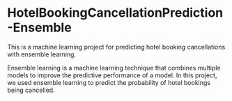 # HotelBookingCancellationPrediction-Ensemble

This is a machine learning project for predicting hotel booking cancellations with ensemble learning. 

Ensemble learning is a machine learning technique that combines multiple models to improve the predictive performance of a model. In this project, we used ensemble learning to predict the probability of hotel bookings being cancelled.

